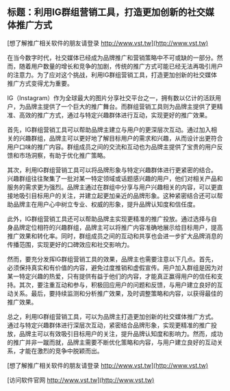 ## **标题：利用IG群组营销工具，打造更加创新的社交媒体推广方式**

[想了解推广相关软件的朋友请登录 http://www.vst.tw](http://www.vst.tw)

在当今数字时代，社交媒体已经成为品牌推广和营销策略中不可或缺的一部分。然而，随着用户数量的增长和竞争的加剧，传统的推广方式可能已经无法再吸引用户的注意力。为了应对这个挑战，利用IG群组营销工具，打造更加创新的社交媒体推广方式变得尤为重要。

IG（Instagram）作为全球最大的图片分享社交平台之一，拥有数以亿计的活跃用户，为品牌主提供了一个巨大的推广舞台。而群组营销工具则为品牌主提供了更精准、高效的推广方式，通过与特定兴趣群体进行互动，实现更好的推广效果。

首先，IG群组营销工具可以帮助品牌主建立与用户的更深层次互动。通过加入相关的兴趣群组，品牌主可以更好地了解目标用户的需求和兴趣，从而设计出更符合用户口味的推广内容。群组成员之间的交流和互动也为品牌主提供了宝贵的用户反馈和市场洞察，有助于优化推广策略。

其次，利用IG群组营销工具可以将品牌形象与特定兴趣群体进行更紧密的结合。兴趣群组往往聚集了一批对某一特定领域或话题感兴趣的用户，他们对相关产品和服务的需求更为强烈。品牌主通过在群组中分享与用户兴趣相关的内容，可以更直接地吸引目标用户的关注，并建立起更加亲近的品牌形象。这种紧密结合还可以帮助品牌主在用户心中树立专业、权威的形象，提升品牌认知度和信任度。

此外，IG群组营销工具还可以帮助品牌主实现更精准的推广投放。通过选择与自身品牌定位相符的兴趣群组，品牌主可以将推广内容准确地展示给目标用户，提高推广效果和转化率。同时，群组成员之间的互动和共享也会进一步扩大品牌消息的传播范围，实现更好的口碑效应和社交影响力。

然而，要充分发挥IG群组营销工具的效果，品牌主也需要注意以下几点。首先，必须保持真实和有价值的内容，避免过度推销和虚假宣传。用户加入群组是因为对某一特定兴趣的热爱，只有提供有益于他们的内容，才能真正赢得用户的信任和支持。其次，要注重互动和参与，积极回应用户的问题和反馈，与用户建立良好的互动关系。最后，要持续监测和分析推广效果，及时调整策略和内容，以获得最佳的推广效果。

总之，利用IG群组营销工具，可以为品牌主打造更加创新的社交媒体推广方式。通过与特定兴趣群体进行深层次互动，紧密结合品牌形象，实现更精准的推广投放，品牌主可以有效吸引目标用户的关注，提升品牌认知度和影响力。然而，成功的推广并非一蹴而就，品牌主需要不断优化策略和内容，与用户建立良好的互动关系，才能在激烈的竞争中脱颖而出。

[想了解推广相关软件的朋友请登录 http://www.vst.tw](http://www.vst.tw)


[访问软件官网 http://www.vst.tw](http://www.vst.tw)
